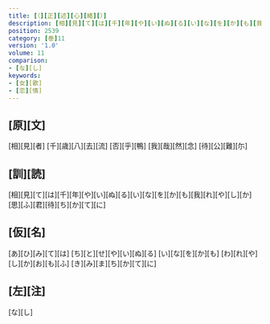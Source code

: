 ```yaml
---
title: [（][正][述][心][緒][）]
description: [相][見][て][は][千][年][や][い][ぬ][る][い][な][を][か][も][我][れ][や][し][か][思][ふ][君][待][ち][か][て][に]
position: 2539
category: [巻]11
version: '1.0'
volume: 11
comparison:
- [な][し]
keywords:
- [女][歌]
- [恋][情]
---
```


## [原][文]

[相][見][者] [千][歳][八][去][流] [否][乎][鴨] [我][哉][然][念] [待][公][難][尓]

## [訓][読]

[相][見][て][は][千][年][や][い][ぬ][る][い][な][を][か][も][我][れ][や][し][か][思][ふ][君][待][ち][か][て][に]

## [仮][名]

[あ][ひ][み][て][は] [ち][と][せ][や][い][ぬ][る] [い][な][を][か][も] [わ][れ][や][し][か][お][も][ふ] [き][み][ま][ち][か][て][に]

## [左][注]

[な][し]
